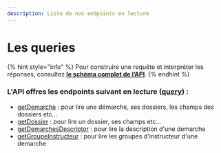 ```yaml
---
description: Liste de nos endpoints en lecture
---
```


# Les queries

{% hint style="info" %}
Pour construire une requête et interpréter les réponses, consultez [**le schéma complet de l’API**](https://www.demarches-simplifiees.fr/graphql/schema/).
{% endhint %}

### L'API offres les endpoints suivant en lecture ([query](https://www.demarches-simplifiees.fr/graphql/schema/query.doc.html)) :

* [getDemarche](https://www.demarches-simplifiees.fr/graphql/schema/demarche.doc.html) : pour lire une démarche, ses dossiers, les champs des dossiers etc...
* [getDossier](https://www.demarches-simplifiees.fr/graphql/schema/demarchedescriptor.doc.html) : pour lire un dossier, ses champs etc...
* [getDemarchesDescriptor](https://www.demarches-simplifiees.fr/graphql/schema/demarchedescriptor.doc.html) : pour lire la description d'une demarche
* [getGroupeInstructeur](https://www.demarches-simplifiees.fr/graphql/schema/groupeinstructeur.doc.html) : pour lire les groupes d'instructeur d'une demarche
